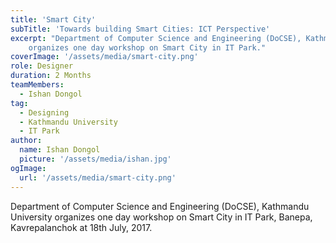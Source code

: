 ```yaml
---
title: 'Smart City'
subTitle: 'Towards building Smart Cities: ICT Perspective'
excerpt: "Department of Computer Science and Engineering (DoCSE), Kathmandu University
    organizes one day workshop on Smart City in IT Park."
coverImage: '/assets/media/smart-city.png'
role: Designer
duration: 2 Months
teamMembers:
  - Ishan Dongol
tag:
  - Designing
  - Kathmandu University
  - IT Park
author:
  name: Ishan Dongol
  picture: '/assets/media/ishan.jpg'
ogImage:
  url: '/assets/media/smart-city.png'
---
```


Department of Computer Science and Engineering (DoCSE), Kathmandu University
    organizes one day workshop on Smart City in IT Park, Banepa, Kavrepalanchok at
    18th July, 2017.